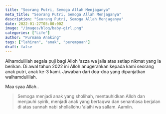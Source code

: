 ```yaml
---
title: "Seorang Putri, Semoga Allah Menjaganya"
meta_title: "Seorang Putri, Semoga Allah Menjaganya"
description: "Seorang Putri, Semoga Allah Menjaganya"
date: 2022-01-27T05:00:00Z
image: "/images/blog/baby-girl.png"
categories: ["Life"]
author: "Purnama Anaking"
tags: ["lahiran", "anak", "perempuan"]
draft: false
---
```


Alhamdulillah segala puji bagi Alloh ‘azza wa jalla atas setiap nikmat yang Ia berikan. Di awal tahun 2022 ini Alloh anugerahkan kepada kami seorang anak putri, anak ke-3 kami. Jawaban dari doa-doa yang dipanjatkan walhamdulillah.

Maa syaa Allah..

> Semoga menjadi anak yang sholihah, mentauhidkan Alloh dan menjauhi syirik, menjadi anak yang bertaqwa dan senantiasa berjalan di atas sunnah nabi shollallohu ‘alaihi wa sallam. Aamiin.
